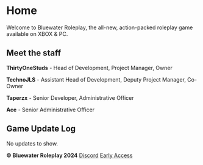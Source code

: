 # Home
Welcome to Bluewater Roleplay, the all-new, action-packed roleplay game available on XBOX & PC.  

## Meet the staff
**ThirtyOneStuds** - Head of Development, Project Manager, Owner

**TechnoJLS** - Assistant Head of Development, Deputy Project Manager, Co-Owner

**Taperzx** - Senior Developer, Administrative Officer

**Ace** - Senior Administrative Officer

## Game Update Log
No updates to show. 



**© Bluewater Roleplay 2024**
[Discord](https://discord.bluewater-rp.com)
[Early Access](https://bluewater-rp.com/join)
